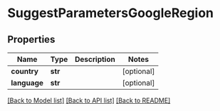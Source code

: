 # SuggestParametersGoogleRegion

## Properties
Name | Type | Description | Notes
------------ | ------------- | ------------- | -------------
**country** | **str** |  | [optional] 
**language** | **str** |  | [optional] 

[[Back to Model list]](../README.md#documentation-for-models) [[Back to API list]](../README.md#documentation-for-api-endpoints) [[Back to README]](../README.md)


